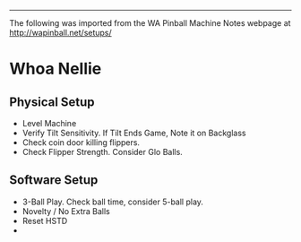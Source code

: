 ***
The following was imported from the WA Pinball Machine Notes webpage at http://wapinball.net/setups/
# Whoa Nellie
## Physical Setup
-   Level Machine
-   Verify Tilt Sensitivity. If Tilt Ends Game, Note it on Backglass
-   Check coin door killing flippers.
-   Check Flipper Strength. Consider Glo Balls.
## Software Setup
-   3-Ball Play. Check ball time, consider 5-ball play.
-   Novelty / No Extra Balls
-   Reset HSTD
-   
